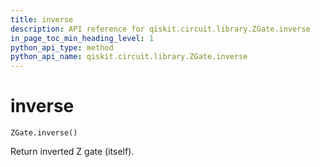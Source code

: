 ```yaml
---
title: inverse
description: API reference for qiskit.circuit.library.ZGate.inverse
in_page_toc_min_heading_level: 1
python_api_type: method
python_api_name: qiskit.circuit.library.ZGate.inverse
---
```


# inverse

<span id="qiskit.circuit.library.ZGate.inverse" />

`ZGate.inverse()`

Return inverted Z gate (itself).

